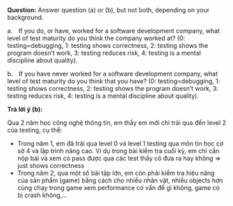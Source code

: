 **Question:** Answer question (a) or (b), but not both, depending on your background. 

a. If you do, or have, worked for a software development company, what level of test maturity do you think the company worked at? (0: testing=debugging, 1: testing shows correctness, 2: testing shows the program doesn’t work, 3: testing reduces risk, 4: testing is a mental discipline about quality). 

b. If you have never worked for a software development company, what level of test maturity do you think that you have? (0: testing=debugging, 1: testing shows correctness, 2: testing shows the program doesn’t work, 3: testing reduces risk, 4: testing is a mental discipline about quality).

**Trả lời ý (b):**

Qua 2 năm học công nghệ thông tin, em thấy em mới chỉ trải qua đến level 2 của testing, cụ thể:
- Trong năm 1, em đã trải qua level 0 và level 1 testing qua môn tin học cơ sở 4 và lập trình nâng cao. Ví dụ trong bài kiểm tra cuối kỳ, em chỉ cần nộp bài và xem có pass được qua các test thầy cô đưa ra hay không => just shows correctness
- Trong năm 2, qua một số bài tập lớn, em còn phải kiểm tra hiệu năng của sản phẩm (game) bằng cách cho nhiều nhân vật, nhiều objects hơn cùng chạy trong game xem performance có vấn đề gì không, game có bị crash không,...
